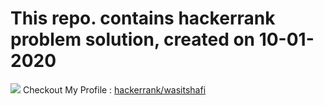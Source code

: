 <h1>This repo. contains hackerrank problem solution, created on 10-01-2020</h1>
  
  
<a href = "https://www.hackerrank.com/wasitshafi" title = "Checkout wasit on hackerrank" target="_blank"><img src="https://d29fhpw069ctt2.cloudfront.net/icon/image/38712/preview.svg"/></a>
Checkout My Profile : <a href = "https://www.hackerrank.com/wasitshafi" target = "_blank" title = "wasitshafi">hackerrank/wasitshafi</a>
